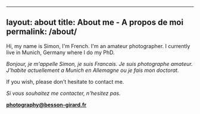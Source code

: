 
---
layout: about
title: About me - A propos de moi
permalink: /about/
---

Hi, my name is Simon, I'm French. I'm an amateur photographer. I currently live in Munich, Germany where I do my PhD. 

*Bonjour, je m'appelle Simon, je suis Francais. Je suis photographe amateur. J'habite actuellement a Munich en Allemagne ou je fais mon doctorat.*




If you wish, please don't hesitate to contact me.

*Si vous souhaitez me contacter, n'hesitez pas.*



[**photography@besson-girard.fr**](photography@besson-girard.fr)
